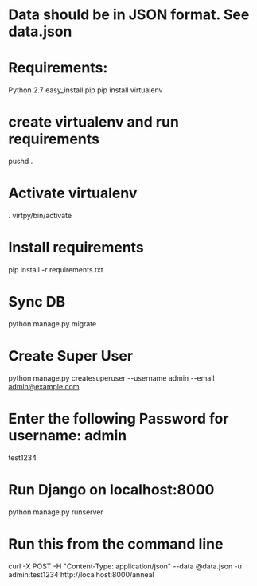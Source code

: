 # Data should be in JSON format. See data.json

# Requirements:
Python 2.7
easy_install pip
pip install virtualenv

# create virtualenv and run requirements
pushd .

# Activate virtualenv
. virtpy/bin/activate

# Install requirements
pip install -r requirements.txt
# Sync DB
python manage.py migrate
# Create Super User
python manage.py createsuperuser --username admin --email admin@example.com

# Enter the following Password for username: admin
test1234

# Run Django on localhost:8000
python manage.py runserver

# Run this from the command line
curl -X POST -H "Content-Type: application/json" --data @data.json -u admin:test1234 http://localhost:8000/anneal